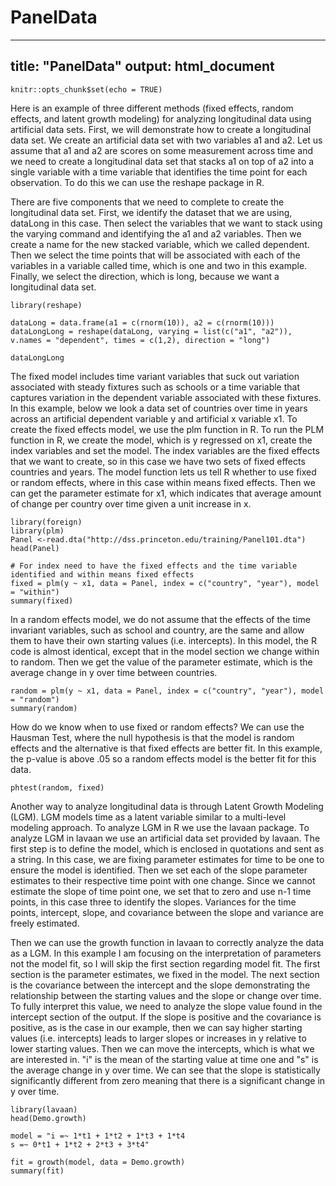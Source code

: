# PanelData
---
title: "PanelData"
output: html_document
---

```{r setup, include=FALSE}
knitr::opts_chunk$set(echo = TRUE)
```
Here is an example of three different methods (fixed effects, random effects, and latent growth modeling) for analyzing longitudinal data using artificial data sets.  First, we will demonstrate how to create a longitudinal data set.  We create an artificial data set with two variables a1 and a2.  Let us assume that a1 and a2 are scores on some measurement across time and we need to create a longitudinal data set that stacks a1 on top of a2 into a single variable with a time variable that identifies the time point for each observation.  To do this we can use the reshape package in R.  

There are five components that we need to complete to create the longitudinal data set.  First, we identify the dataset that we are using, dataLong in this case.  Then select the variables that we want to stack using the varying command and identifying the a1 and a2 variables.  Then we create a name for the new stacked variable, which we called dependent.  Then we select the time points that will be associated with each of the variables in a variable called time, which is one and two in this example.  Finally, we select the direction, which is long, because we want a longitudinal data set.
    
```{r}
library(reshape)

dataLong = data.frame(a1 = c(rnorm(10)), a2 = c(rnorm(10)))
dataLongLong = reshape(dataLong, varying = list(c("a1", "a2")), v.names = "dependent", times = c(1,2), direction = "long")

dataLongLong
```
The fixed model includes time variant variables that suck out variation associated with steady fixtures such as schools or a time variable that captures variation in the dependent variable associated with these fixtures.  In this example, below we look a data set of countries over time in years across an artificial dependent variable y and artificial x variable x1.  To create the fixed effects model, we use the plm function in R.  To run the PLM function in R, we create the model, which is y regressed on x1, create the index variables and set the model.  The index variables are the fixed effects that we want to create, so in this case we have two sets of fixed effects countries and years.  The model function lets us tell R whether to use fixed or random effects, where in this case within means fixed effects.  Then we can get the parameter estimate for x1, which indicates that average amount of change per country over time given a unit increase in x.  
```{r}
library(foreign)
library(plm)
Panel <-read.dta("http://dss.princeton.edu/training/Panel101.dta")
head(Panel)

# For index need to have the fixed effects and the time variable identified and within means fixed effects
fixed = plm(y ~ x1, data = Panel, index = c("country", "year"), model = "within")
summary(fixed)
```
In a random effects model, we do not assume that the effects of the time invariant variables, such as school and country, are the same and allow them to have their own starting values (i.e. intercepts).  In this model, the R code is almost identical, except that in the model section we change within to random.  Then we get the value of the parameter estimate, which is the average change in y over time between countries.  
```{r}
random = plm(y ~ x1, data = Panel, index = c("country", "year"), model = "random")
summary(random)
```
How do we know when to use fixed or random effects?  We can use the Hausman Test, where the null hypothesis is that the model is random effects and the alternative is that fixed effects are better fit.  In this example, the p-value is above .05 so a random effects model is the better fit for this data.
```{r}
phtest(random, fixed)
```
Another way to analyze longitudinal data is through Latent Growth Modeling (LGM). LGM models time as a latent variable similar to a multi-level modeling approach.  To analyze LGM in R we use the lavaan package.  To analyze LGM in lavaan we use an artificial data set provided by lavaan.  The first step is to define the model, which is enclosed in quotations and sent as a string.  In this case, we are fixing parameter estimates for time to be one to ensure the model is identified.  Then we set each of the slope parameter estimates to their respective time point with one change.  Since we cannot estimate the slope of time point one, we set that to zero and use n-1 time points, in this case three to identify the slopes.  Variances for the time points, intercept, slope, and covariance between the slope and variance are freely estimated.    

Then we can use the growth function in lavaan to correctly analyze the data as a LGM.  In this example I am focusing on the interpretation of parameters not the model fit, so I will skip the first section regarding model fit.  The first section is the parameter estimates, we fixed in the model.  The next section is the covariance between the intercept and the slope demonstrating the relationship between the starting values and the slope or change over time.  To fully interpret this value, we need to analyze the slope value found in the intercept section of the output.  If the slope is positive and the covariance is positive, as is the case in our example, then we can say higher starting values (i.e. intercepts) leads to larger slopes or increases in y relative to lower starting values.  Then we can move the intercepts, which is what we are interested in.  "i" is the mean of the starting value at time one and "s" is the average change in y over time.  We can see that the slope is statistically significantly different from zero meaning that there is a significant change in y over time.
```{r}
library(lavaan)
head(Demo.growth)

model = "i =~ 1*t1 + 1*t2 + 1*t3 + 1*t4
s =~ 0*t1 + 1*t2 + 2*t3 + 3*t4"

fit = growth(model, data = Demo.growth)
summary(fit)
```


